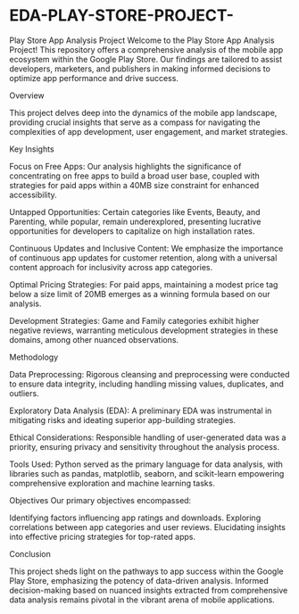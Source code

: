 # EDA-PLAY-STORE-PROJECT-
Play Store App Analysis Project
Welcome to the Play Store App Analysis Project! This repository offers a comprehensive analysis of the mobile app ecosystem within the Google Play Store. Our findings are tailored to assist developers, marketers, and publishers in making informed decisions to optimize app performance and drive success.

Overview

This project delves deep into the dynamics of the mobile app landscape, providing crucial insights that serve as a compass for navigating the complexities of app development, user engagement, and market strategies.

Key Insights

Focus on Free Apps: Our analysis highlights the significance of concentrating on free apps to build a broad user base, coupled with strategies for paid apps within a 40MB size constraint for enhanced accessibility.

Untapped Opportunities: Certain categories like Events, Beauty, and Parenting, while popular, remain underexplored, presenting lucrative opportunities for developers to capitalize on high installation rates.

Continuous Updates and Inclusive Content: We emphasize the importance of continuous app updates for customer retention, along with a universal content approach for inclusivity across app categories.

Optimal Pricing Strategies: For paid apps, maintaining a modest price tag below a size limit of 20MB emerges as a winning formula based on our analysis.

Development Strategies: Game and Family categories exhibit higher negative reviews, warranting meticulous development strategies in these domains, among other nuanced observations.

Methodology

Data Preprocessing: Rigorous cleansing and preprocessing were conducted to ensure data integrity, including handling missing values, duplicates, and outliers.

Exploratory Data Analysis (EDA): A preliminary EDA was instrumental in mitigating risks and ideating superior app-building strategies.

Ethical Considerations: Responsible handling of user-generated data was a priority, ensuring privacy and sensitivity throughout the analysis process.

Tools Used: Python served as the primary language for data analysis, with libraries such as pandas, matplotlib, seaborn, and scikit-learn empowering comprehensive exploration and machine learning tasks.

Objectives
Our primary objectives encompassed:

Identifying factors influencing app ratings and downloads.
Exploring correlations between app categories and user reviews.
Elucidating insights into effective pricing strategies for top-rated apps.

Conclusion

This project sheds light on the pathways to app success within the Google Play Store, emphasizing the potency of data-driven analysis. Informed decision-making based on nuanced insights extracted from comprehensive data analysis remains pivotal in the vibrant arena of mobile applications.

